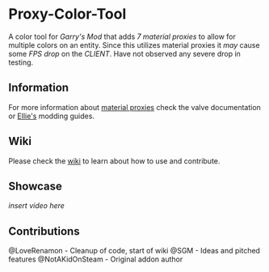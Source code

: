 # Proxy-Color-Tool
A color tool for *_Garry's Mod_* that adds _7 material proxies_ to allow for multiple colors on an entity.
Since this utilizes material proxies it *may* cause some _*FPS* drop_ on the *CLIENT*. Have not observed any severe drop in testing.  

## Information
For more information about [material proxies](https://developer.valvesoftware.com/wiki/Proxies) check the valve documentation or [Ellie's](https://steamcommunity.com/id/ellie_williams/myworkshopfiles/?section=guides&p=1&numperpage=30) modding guides.


## Wiki
Please check the [wiki](../../wiki) to learn about how to use and contribute.

## Showcase
*insert video here*

## Contributions
@LoveRenamon - Cleanup of code, start of wiki
@SGM - Ideas and pitched features
@NotAKidOnSteam - Original addon author
